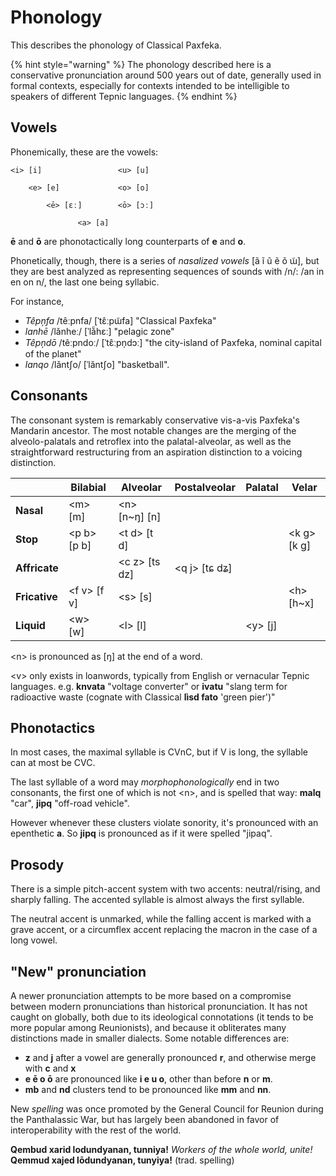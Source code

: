 # Phonology

This describes the phonology of Classical Paxfeka.

{% hint style="warning" %}
The phonology described here is a conservative pronunciation around 500 years out of date, generally used in formal contexts, especially for contexts intended to be intelligible to speakers of different Tepnic languages.
{% endhint %}

## Vowels

Phonemically, these are the vowels:

```
<i> [i]                 <u> [u]

    <e> [e]             <o> [o]

        <ē> [ɛː]        <ō> [ɔː]

               <a> [a]
```

**ē** and **ō** are phonotactically long counterparts of **e** and **o**.

Phonetically, though, there is a series of _nasalized vowels_ \[ã ĩ ũ ẽ õ ɯ̃], but they are best analyzed as representing sequences of sounds with /n/: /an in en on n/, the last one being syllabic.

For instance,

- _Têpņfa_ /têːpnfa/ \[ˈtɛ̂ːpɯ̃fa] "Classical Paxfeka"
- _lanhē_ /lǎnheː/ \[ˈlǎ̃hɛː] "pelagic zone"
- _Têpņdō_ /têːpndoː/ \[ˈtɛ̂ːpn̩dɔː] "the city-island of Paxfeka, nominal capital of the planet"
- _lanqo_ /lǎntʃo/ \[ˈlǎntʃo] "basketball".

## Consonants

The consonant system is remarkably conservative vis-a-vis Paxfeka's Mandarin ancestor. The most notable changes are the merging of the alveolo-palatals and retroflex into the palatal-alveolar, as well as the straightforward restructuring from an aspiration distinction to a voicing distinction.

|               | Bilabial     | Alveolar       | Postalveolar   | Palatal  | Velar        |
| ------------- | ------------ | -------------- | -------------- | -------- | ------------ |
| **Nasal**     | \<m> [m]     | \<n> [n~ŋ] [n] |                |          |              |
| **Stop**      | \<p b> [p b] | \<t d> [t d]   |                |          | \<k g> [k ɡ] |
| **Affricate** |              | \<c z> [ts dz] | \<q j> [tɕ dʑ] |          |              |
| **Fricative** | \<f v> [f v] | \<s> [s]       |                |          | \<h> [h~x]   |
| **Liquid**    | \<w> [w]     | \<l> [l]       |                | \<y> [j] |              |

\<n> is pronounced as [ŋ] at the end of a word.

\<v> only exists in loanwords, typically from English or vernacular Tepnic languages. e.g. **knvata** "voltage converter" or **ivatu** "slang term for radioactive waste (cognate with Classical **lìsd fato** 'green pier')"

## Phonotactics

In most cases, the maximal syllable is CVnC, but if V is long, the syllable can at most be CVC.

The last syllable of a word may _morphophonologically_ end in two consonants, the first one of which is not \<n>, and is spelled that way: **malq** "car", **jipq** "off-road vehicle".

However whenever these clusters violate sonority, it's pronounced with an epenthetic **a**. So **jipq** is pronounced as if it were spelled "jipaq".

## Prosody

There is a simple pitch-accent system with two accents: neutral/rising, and sharply falling. The accented syllable is almost always the first syllable.

The neutral accent is unmarked, while the falling accent is marked with a grave accent, or a circumflex accent replacing the macron in the case of a long vowel.

## "New" pronunciation

A newer pronunciation attempts to be more based on a compromise between modern pronunciations than historical pronunciation. It has not caught on globally, both due to its ideological connotations (it tends to be more popular among Reunionists), and because it obliterates many distinctions made in smaller dialects. Some notable differences are:

- **z** and **j** after a vowel are generally pronounced **r**, and otherwise merge with **c** and **x**
- **e ē o ō** are pronounced like **i e u o**, other than before **n** or **m**.
- **mb** and **nd** clusters tend to be pronounced like **mm** and **nn**.

New _spelling_ was once promoted by the General Council for Reunion during the Panthalassic War, but has largely been abandoned in favor of interoperability with the rest of the world.

**Qembud xarid lodundyanan, tunniya!** _Workers of the whole world, unite!_\
**Qemmud xajed lōdundyanan, tunyiya!** (trad. spelling)

